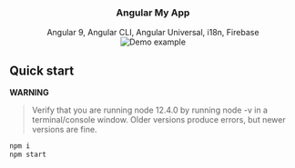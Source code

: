 <p align="center">
  <h3 align="center">Angular My App</h3>

  <p align="center">
    Angular 9, Angular CLI, Angular Universal, i18n, Firebase
    <br>
    <img src="https://media.giphy.com/media/ce28l1P13CVK56OyCN/giphy.gif" alt="Demo example"/>
    <br>
  </p>
</p>

## Quick start

**WARNING**

> Verify that you are running node 12.4.0 by running node -v in a terminal/console window. Older
> versions produce errors, but newer versions are fine.

```bash
npm i
npm start
```

